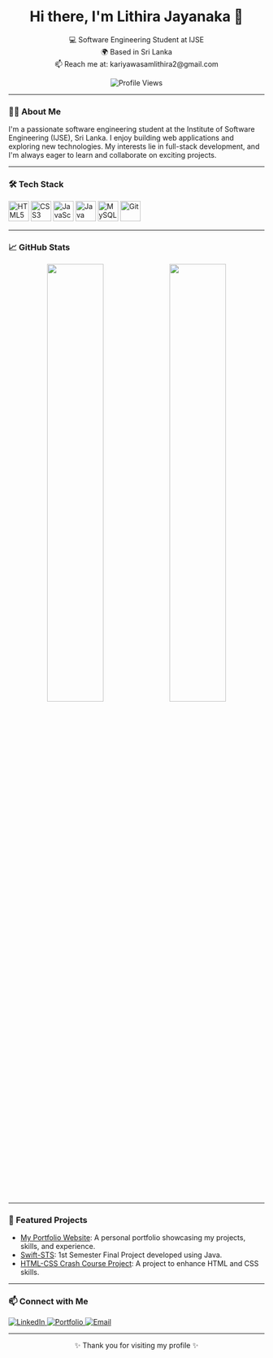 <!-- Header -->
<h1 align="center">Hi there, I'm Lithira Jayanaka 👋</h1>
<p align="center">
  💻 Software Engineering Student at IJSE<br>
  🌍 Based in Sri Lanka<br>
  📫 Reach me at: kariyawasamlithira2@gmail.com
</p>

<p align="center">
  <img src="https://komarev.com/ghpvc/?username=LithiraJK&label=Profile%20views&color=0e75b6&style=flat" alt="Profile Views" />
</p>

---

### 👨‍💻 About Me

I'm a passionate software engineering student at the Institute of Software Engineering (IJSE), Sri Lanka. I enjoy building web applications and exploring new technologies. My interests lie in full-stack development, and I'm always eager to learn and collaborate on exciting projects.

---

### 🛠️ Tech Stack

<p align="left">
  <img src="https://cdn.jsdelivr.net/gh/devicons/devicon/icons/html5/html5-original.svg" width="40" alt="HTML5" />
  <img src="https://cdn.jsdelivr.net/gh/devicons/devicon/icons/css3/css3-original.svg" width="40" alt="CSS3" />
  <img src="https://cdn.jsdelivr.net/gh/devicons/devicon/icons/javascript/javascript-original.svg" width="40" alt="JavaScript" />
  <img src="https://cdn.jsdelivr.net/gh/devicons/devicon/icons/java/java-original.svg" width="40" alt="Java" />
  <img src="https://cdn.jsdelivr.net/gh/devicons/devicon/icons/mysql/mysql-original.svg" width="40" alt="MySQL" />
  <img src="https://cdn.jsdelivr.net/gh/devicons/devicon/icons/git/git-original.svg" width="40" alt="Git" />
</p>

---

### 📈 GitHub Stats

<p align="center">
  <img src="https://github-readme-stats.vercel.app/api?username=LithiraJK&show_icons=true&theme=tokyonight" width="47%" />
  <img src="https://github-readme-stats.vercel.app/api/top-langs/?username=LithiraJK&layout=compact&theme=tokyonight" width="47%" />
</p>

---

### 📌 Featured Projects

- [My Portfolio Website](https://github.com/LithiraJK/My-Portfolio-Website): A personal portfolio showcasing my projects, skills, and experience.
- [Swift-STS](https://github.com/LithiraJK/Swift-STS): 1st Semester Final Project developed using Java.
- [HTML-CSS Crash Course Project](https://github.com/LithiraJK/HTML-CSS-Crash-Course-Project-1): A project to enhance HTML and CSS skills.

---

### 📫 Connect with Me

<p align="left">
  <a href="https://linkedin.com/in/lithira-jayanaka" target="_blank">
    <img src="https://img.shields.io/badge/LinkedIn-%230077B5?style=for-the-badge&logo=linkedin&logoColor=white" alt="LinkedIn" />
  </a>
  <a href="https://my-portfolio-website-2025.web.app" target="_blank">
    <img src="https://img.shields.io/badge/Portfolio-%23000000?style=for-the-badge&logo=firefox&logoColor=white" alt="Portfolio" />
  </a>
  <a href="mailto:kariyawasamlithira2@gmail.com">
    <img src="https://img.shields.io/badge/Email-%23D14836?style=for-the-badge&logo=gmail&logoColor=white" alt="Email" />
  </a>
</p>

---

<p align="center">✨ Thank you for visiting my profile ✨</p>
